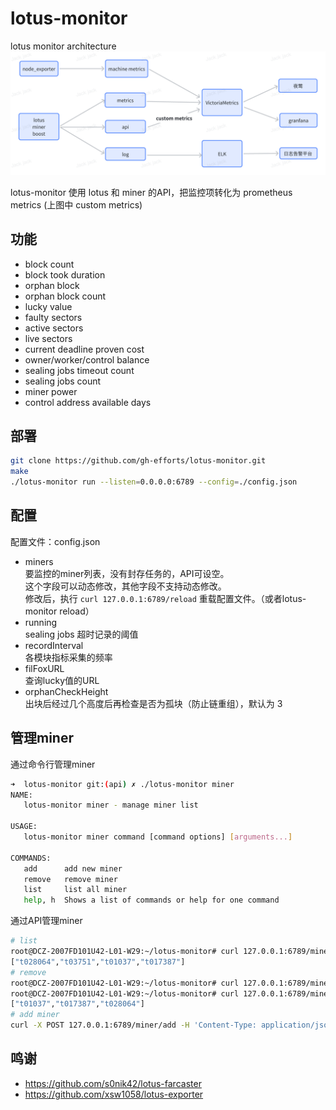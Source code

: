 # lotus-monitor
lotus monitor architecture
![monitor-architecture](./monitor-architecture.png)

lotus-monitor 使用 lotus 和 miner 的API，把监控项转化为 prometheus metrics (上图中 custom metrics)

## 功能
- block count
- block took duration
- orphan block 
- orphan block count
- lucky value
- faulty sectors
- active sectors
- live sectors
- current deadline proven cost
- owner/worker/control balance
- sealing jobs timeout count
- sealing jobs count
- miner power
- control address available days

## 部署
```bash
git clone https://github.com/gh-efforts/lotus-monitor.git 
make
./lotus-monitor run --listen=0.0.0.0:6789 --config=./config.json
```
## 配置
配置文件：config.json
- miners  
要监控的miner列表，没有封存任务的，API可设空。  
这个字段可以动态修改，其他字段不支持动态修改。  
修改后，执行 `curl 127.0.0.1:6789/reload` 重载配置文件。（或者lotus-monitor reload）
- running  
sealing jobs 超时记录的阈值  
- recordInterval   
各模块指标采集的频率
- filFoxURL  
查询lucky值的URL 
- orphanCheckHeight   
出块后经过几个高度后再检查是否为孤块（防止链重组），默认为 3
## 管理miner
通过命令行管理miner
```bash
➜  lotus-monitor git:(api) ✗ ./lotus-monitor miner
NAME:
   lotus-monitor miner - manage miner list

USAGE:
   lotus-monitor miner command [command options] [arguments...]

COMMANDS:
   add      add new miner
   remove   remove miner
   list     list all miner
   help, h  Shows a list of commands or help for one command
```
通过API管理miner
```bash
# list
root@DCZ-2007FD101U42-L01-W29:~/lotus-monitor# curl 127.0.0.1:6789/miner/list
["t028064","t03751","t01037","t017387"]
# remove
root@DCZ-2007FD101U42-L01-W29:~/lotus-monitor# curl 127.0.0.1:6789/miner/remove/t03751
root@DCZ-2007FD101U42-L01-W29:~/lotus-monitor# curl 127.0.0.1:6789/miner/list
["t01037","t017387","t028064"]
# add miner
curl -X POST 127.0.0.1:6789/miner/add -H 'Content-Type: application/json' -d '{"miner":"t028064","api":{"addr":"","token":""}}'
```
## 鸣谢
- https://github.com/s0nik42/lotus-farcaster
- https://github.com/xsw1058/lotus-exporter